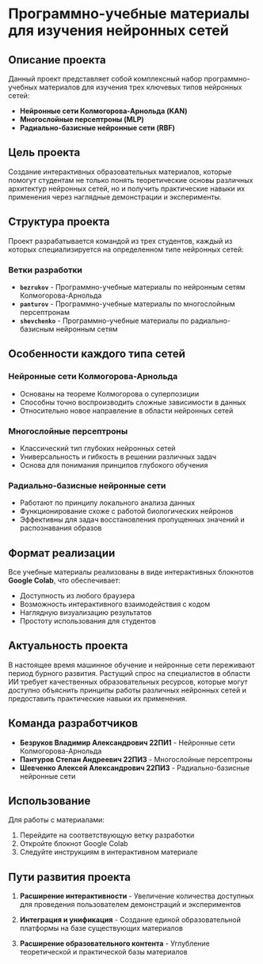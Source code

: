 # Программно-учебные материалы для изучения нейронных сетей

## Описание проекта

Данный проект представляет собой комплексный набор программно-учебных материалов для изучения трех ключевых типов нейронных сетей:

- **Нейронные сети Колмогорова-Арнольда (KAN)**
- **Многослойные персептроны (MLP)**
- **Радиально-базисные нейронные сети (RBF)**

## Цель проекта

Создание интерактивных образовательных материалов, которые помогут студентам не только понять теоретические основы различных архитектур нейронных сетей, но и получить практические навыки их применения через наглядные демонстрации и эксперименты.

## Структура проекта

Проект разрабатывается командой из трех студентов, каждый из которых специализируется на определенном типе нейронных сетей:

### Ветки разработки

- **`bezrukov`** - Программно-учебные материалы по нейронным сетям Колмогорова-Арнольда
- **`panturov`** - Программно-учебные материалы по многослойным персептронам  
- **`shevchenko`** - Программно-учебные материалы по радиально-базисным нейронным сетям

## Особенности каждого типа сетей

### Нейронные сети Колмогорова-Арнольда
- Основаны на теореме Колмогорова о суперпозиции
- Способны точно воспроизводить сложные зависимости в данных
- Относительно новое направление в области нейронных сетей

### Многослойные персептроны
- Классический тип глубоких нейронных сетей
- Универсальность и гибкость в решении различных задач
- Основа для понимания принципов глубокого обучения

### Радиально-базисные нейронные сети
- Работают по принципу локального анализа данных
- Функционирование схоже с работой биологических нейронов
- Эффективны для задач восстановления пропущенных значений и распознавания образов

## Формат реализации

Все учебные материалы реализованы в виде интерактивных блокнотов **Google Colab**, что обеспечивает:

- Доступность из любого браузера
- Возможность интерактивного взаимодействия с кодом
- Наглядную визуализацию результатов
- Простоту использования для студентов

## Актуальность проекта

В настоящее время машинное обучение и нейронные сети переживают период бурного развития. Растущий спрос на специалистов в области ИИ требует качественных образовательных ресурсов, которые могут доступно объяснить принципы работы различных нейронных сетей и предоставить практические навыки их применения.

## Команда разработчиков

- **Безруков Владимир Александрович 22ПИ1** - Нейронные сети Колмогорова-Арнольда
- **Пантуров Степан Андреевич 22ПИ3** - Многослойные персептроны
- **Шевченко Алексей Александрович 22ПИ3** - Радиально-базисные нейронные сети

## Использование

Для работы с материалами:

1. Перейдите на соответствующую ветку разработки
2. Откройте блокнот Google Colab
3. Следуйте инструкциям в интерактивном материале

## Пути развития проекта

1. **Расширение интерактивности** - Увеличение количества доступных для проведения пользователем демонстраций и экспериментов

2. **Интеграция и унификация** - Создание единой образовательной платформы на базе существующих материалов

3. **Расширение образовательного контента** - Углубление теоретической и практической базы материалов

